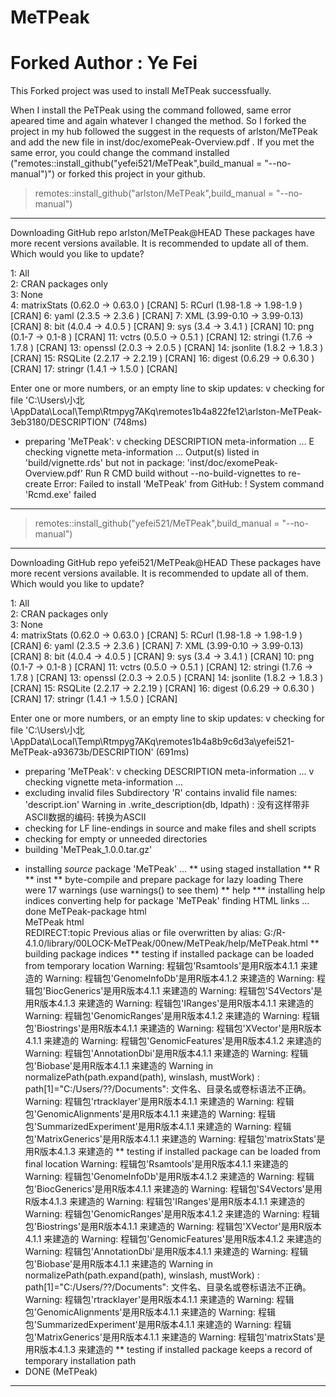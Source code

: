 # MeTPeak
# Forked Author : Ye Fei

This Forked project was used to install MeTPeak successfually.

When I install the PeTPeak using the command followed, same error apeared time and again whatever I changed the method.
So I forked the project in my hub followed the suggest in the requests of arlston/MeTPeak and add the new file in inst/doc/exomePeak-Overview.pdf .
If you met the same error, you could change the command installed ("remotes::install_github("yefei521/MeTPeak",build_manual = "--no-manual")") or forked this project in your github.

> remotes::install_github("arlston/MeTPeak",build_manual = "--no-manual")
---------------------------------------------------------------------------
Downloading GitHub repo arlston/MeTPeak@HEAD
These packages have more recent versions available.
It is recommended to update all of them.
Which would you like to update?

 1: All                                        
 2: CRAN packages only                         
 3: None                                       
 4: matrixStats (0.62.0    -> 0.63.0   ) [CRAN]
 5: RCurl       (1.98-1.8  -> 1.98-1.9 ) [CRAN]
 6: yaml        (2.3.5     -> 2.3.6    ) [CRAN]
 7: XML         (3.99-0.10 -> 3.99-0.13) [CRAN]
 8: bit         (4.0.4     -> 4.0.5    ) [CRAN]
 9: sys         (3.4       -> 3.4.1    ) [CRAN]
10: png         (0.1-7     -> 0.1-8    ) [CRAN]
11: vctrs       (0.5.0     -> 0.5.1    ) [CRAN]
12: stringi     (1.7.6     -> 1.7.8    ) [CRAN]
13: openssl     (2.0.3     -> 2.0.5    ) [CRAN]
14: jsonlite    (1.8.2     -> 1.8.3    ) [CRAN]
15: RSQLite     (2.2.17    -> 2.2.19   ) [CRAN]
16: digest      (0.6.29    -> 0.6.30   ) [CRAN]
17: stringr     (1.4.1     -> 1.5.0    ) [CRAN]

Enter one or more numbers, or an empty line to skip updates: 
v  checking for file 'C:\Users\小北\AppData\Local\Temp\Rtmpyg7AKq\remotes1b4a822fe12\arlston-MeTPeak-3eb3180/DESCRIPTION' (748ms)
-  preparing 'MeTPeak':
v  checking DESCRIPTION meta-information ...
E  checking vignette meta-information ... 
   Output(s) listed in 'build/vignette.rds' but not in package:
     'inst/doc/exomePeak-Overview.pdf'
   Run R CMD build without --no-build-vignettes to re-create
Error: Failed to install 'MeTPeak' from GitHub:
  ! System command 'Rcmd.exe' failed
-----------------------------------------------------------------------


> remotes::install_github("yefei521/MeTPeak",build_manual = "--no-manual")
----------------------------------------------------------------------------
Downloading GitHub repo yefei521/MeTPeak@HEAD
These packages have more recent versions available.
It is recommended to update all of them.
Which would you like to update?

 1: All                                        
 2: CRAN packages only                         
 3: None                                       
 4: matrixStats (0.62.0    -> 0.63.0   ) [CRAN]
 5: RCurl       (1.98-1.8  -> 1.98-1.9 ) [CRAN]
 6: yaml        (2.3.5     -> 2.3.6    ) [CRAN]
 7: XML         (3.99-0.10 -> 3.99-0.13) [CRAN]
 8: bit         (4.0.4     -> 4.0.5    ) [CRAN]
 9: sys         (3.4       -> 3.4.1    ) [CRAN]
10: png         (0.1-7     -> 0.1-8    ) [CRAN]
11: vctrs       (0.5.0     -> 0.5.1    ) [CRAN]
12: stringi     (1.7.6     -> 1.7.8    ) [CRAN]
13: openssl     (2.0.3     -> 2.0.5    ) [CRAN]
14: jsonlite    (1.8.2     -> 1.8.3    ) [CRAN]
15: RSQLite     (2.2.17    -> 2.2.19   ) [CRAN]
16: digest      (0.6.29    -> 0.6.30   ) [CRAN]
17: stringr     (1.4.1     -> 1.5.0    ) [CRAN]

Enter one or more numbers, or an empty line to skip updates: 
v  checking for file 'C:\Users\小北\AppData\Local\Temp\Rtmpyg7AKq\remotes1b4a8b9c6d3a\yefei521-MeTPeak-a93673b/DESCRIPTION' (691ms)
-  preparing 'MeTPeak':
v  checking DESCRIPTION meta-information ...
v  checking vignette meta-information ...
-  excluding invalid files
   Subdirectory 'R' contains invalid file names:
     'descript.ion'
   Warning in .write_description(db, ldpath) :
     没有这样带非ASCII数据的编码: 转换为ASCII 
-  checking for LF line-endings in source and make files and shell scripts
-  checking for empty or unneeded directories
-  building 'MeTPeak_1.0.0.tar.gz'
   
* installing *source* package 'MeTPeak' ...
** using staged installation
** R
** inst
** byte-compile and prepare package for lazy loading
There were 17 warnings (use warnings() to see them)
** help
*** installing help indices
  converting help for package 'MeTPeak'
    finding HTML links ... done
    MeTPeak-package                         html  
    MeTPeak                                 html  
REDIRECT:topic	 Previous alias or file overwritten by alias: G:/R-4.1.0/library/00LOCK-MeTPeak/00new/MeTPeak/help/MeTPeak.html
** building package indices
** testing if installed package can be loaded from temporary location
Warning: 程辑包'Rsamtools'是用R版本4.1.1 来建造的
Warning: 程辑包'GenomeInfoDb'是用R版本4.1.2 来建造的
Warning: 程辑包'BiocGenerics'是用R版本4.1.1 来建造的
Warning: 程辑包'S4Vectors'是用R版本4.1.3 来建造的
Warning: 程辑包'IRanges'是用R版本4.1.1 来建造的
Warning: 程辑包'GenomicRanges'是用R版本4.1.2 来建造的
Warning: 程辑包'Biostrings'是用R版本4.1.1 来建造的
Warning: 程辑包'XVector'是用R版本4.1.1 来建造的
Warning: 程辑包'GenomicFeatures'是用R版本4.1.2 来建造的
Warning: 程辑包'AnnotationDbi'是用R版本4.1.1 来建造的
Warning: 程辑包'Biobase'是用R版本4.1.1 来建造的
Warning in normalizePath(path.expand(path), winslash, mustWork) :
  path[1]="C:/Users/??/Documents": 文件名、目录名或卷标语法不正确。
Warning: 程辑包'rtracklayer'是用R版本4.1.1 来建造的
Warning: 程辑包'GenomicAlignments'是用R版本4.1.1 来建造的
Warning: 程辑包'SummarizedExperiment'是用R版本4.1.1 来建造的
Warning: 程辑包'MatrixGenerics'是用R版本4.1.1 来建造的
Warning: 程辑包'matrixStats'是用R版本4.1.3 来建造的
** testing if installed package can be loaded from final location
Warning: 程辑包'Rsamtools'是用R版本4.1.1 来建造的
Warning: 程辑包'GenomeInfoDb'是用R版本4.1.2 来建造的
Warning: 程辑包'BiocGenerics'是用R版本4.1.1 来建造的
Warning: 程辑包'S4Vectors'是用R版本4.1.3 来建造的
Warning: 程辑包'IRanges'是用R版本4.1.1 来建造的
Warning: 程辑包'GenomicRanges'是用R版本4.1.2 来建造的
Warning: 程辑包'Biostrings'是用R版本4.1.1 来建造的
Warning: 程辑包'XVector'是用R版本4.1.1 来建造的
Warning: 程辑包'GenomicFeatures'是用R版本4.1.2 来建造的
Warning: 程辑包'AnnotationDbi'是用R版本4.1.1 来建造的
Warning: 程辑包'Biobase'是用R版本4.1.1 来建造的
Warning in normalizePath(path.expand(path), winslash, mustWork) :
  path[1]="C:/Users/??/Documents": 文件名、目录名或卷标语法不正确。
Warning: 程辑包'rtracklayer'是用R版本4.1.1 来建造的
Warning: 程辑包'GenomicAlignments'是用R版本4.1.1 来建造的
Warning: 程辑包'SummarizedExperiment'是用R版本4.1.1 来建造的
Warning: 程辑包'MatrixGenerics'是用R版本4.1.1 来建造的
Warning: 程辑包'matrixStats'是用R版本4.1.3 来建造的
** testing if installed package keeps a record of temporary installation path
* DONE (MeTPeak)
-----------------------------------------------------------------------------
